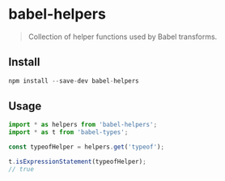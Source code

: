 # babel-helpers

> Collection of helper functions used by Babel transforms.

## Install

```js
npm install --save-dev babel-helpers
```

## Usage

```js
import * as helpers from 'babel-helpers';
import * as t from 'babel-types';

const typeofHelper = helpers.get('typeof');

t.isExpressionStatement(typeofHelper);
// true
```
